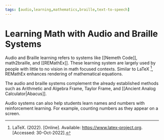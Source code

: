 ```yaml
---
tags: [audio,learning,mathematics,braille,text-to-speech]
---
```


# Learning Math with Audio and Braille Systems

Audio and Braille learning refers to systems like [[Nemeth Code]], math2braille, and [[REMathEx]]. These learning system are largely used by people with little to no vision in math focused contexts. Similar to LaTeX [^1], REMathEx enhances rendering of mathematical equations.

The audio and braille systems complement the already established methods such as Arithmetic and Algebra Frame, Taylor Frame, and [[Ancient Analog Calculator|Abacus]].

Audio systems can also help students learn names and numbers with reinforcement learning. For example, counting numbers as they appear on a screen.

[^1]: LaTeX. (2022). \[Online\]. Available: https://www.latex-project.org. \[Accessed: 30-Oct-2022\].